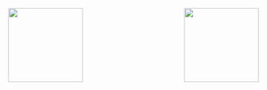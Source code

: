 <img align="left" height="150px" src="https://github-readme-stats.vercel.app/api?username=beyond7&show_icons=true&theme=monokai&count_private=true">
<img align="right" height="150px" src="https://github-readme-stats.vercel.app/api/top-langs/?username=beyond7&layout=compact&theme=monokai&count_private=true">
